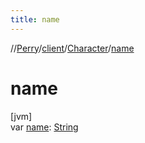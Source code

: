 ```yaml
---
title: name
---
```

//[Perry](../../../index.html)/[client](../index.html)/[Character](index.html)/[name](name.html)



# name



[jvm]\
var [name](name.html): [String](https://kotlinlang.org/api/latest/jvm/stdlib/kotlin/-string/index.html)




